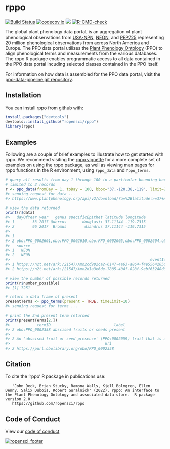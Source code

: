 
<!-- README.md is generated from README.Rmd. Please edit that file -->

# rppo

[![Build
Status](https://travis-ci.org/ropensci/rppo.svg?branch=master)](https://travis-ci.org/ropensci/rppo)
[![codecov.io](https://codecov.io/github/r-lib/covr/coverage.svg?branch=master)](https://codecov.io/github/r-lib/covr?branch=master)
[![](https://badges.ropensci.org/207_status.svg)](https://github.com/ropensci/software-review/issues/207)
[![R-CMD-check](https://github.com/ropensci/rppo/workflows/R-CMD-check/badge.svg)](https://github.com/ropensci/rppo/actions)

The global plant phenology data portal, is an aggregation of plant
phenological observations from
[USA-NPN](https://www.usanpn.org/usa-national-phenology-network),
[NEON](https://www.neonscience.org/), and
[PEP725](https://www.pep725.eu/) representing 20 million phenological
observations from across North America and Europe. The PPO data portal
utilizes the [Plant Phenology
Ontology](https://github.com/PlantPhenoOntology/ppo/) (PPO) to align
phenological terms and measurements from the various databases. The rppo
R package enables programmatic access to all data contained in the PPO
data portal incuding selected classes contained in the PPO itself.

For information on how data is assembled for the PPO data portal, visit
the [ppo-data-pipeline git
repository](https://github.com/biocodellc/ppo-data-pipeline).

## Installation

You can install rppo from github with:

``` r
install.packages("devtools")
devtools::install_github("ropensci/rppo")
library(rppo)
```

## Examples

Following are a couple of brief examples to illustrate how to get
started with rppo. We recommend visiting the [rppo
vignette](https://htmlpreview.github.io/?https://github.com/ropensci/rppo/blob/master/vignettes/rppo-vignette.html)
for a more complete set of examples on using the rppo package, as well
as viewing man pages for rppo functions in the R environment, using
`?ppo_data` and
`?ppo_terms`.

``` r
# query all results from day 1 through 100 in a particular bounding box, 
# limited to 2 records
r <- ppo_data(fromDay = 1, toDay = 100, bbox="37,-120,38,-119", limit=2, timeLimit=10)
#> sending request for data ...
#> https://www.plantphenology.org/api/v2/download/?q=%2Blatitude:>=37+AND+%2Blatitude:<=38+AND+%2Blongitude:>=-120+AND+%2Blongitude:<=-119+AND+%2BdayOfYear:>=1+AND+%2BdayOfYear:<=100+AND+source:USA-NPN,NEON&source=latitude,longitude,year,dayOfYear,termID&limit=2

# view the data returned
print(r$data)
#>   dayOfYear year   genus specificEpithet latitude longitude
#> 1        33 2017 Quercus       douglasii 37.11144 -119.7315
#> 2        96 2017  Bromus        diandrus 37.11144 -119.7315
#>                                                                                                                                                                                                                                            termID
#> 1                                                                                                                                                                                                 obo:PPO_0002610,obo:PPO_0002013,obo:PPO_0002000
#> 2 obo:PPO_0002601,obo:PPO_0002610,obo:PPO_0002005,obo:PPO_0002604,obo:PPO_0002605,obo:PPO_0002013,obo:PPO_0002003,obo:PPO_0002000,obo:PPO_0002602,obo:PPO_0002006,obo:PPO_0002007,obo:PPO_0002004,obo:PPO_0002008,obo:PPO_0002603,obo:PPO_0002600
#>   source
#> 1   NEON
#> 2   NEON
#>                                                              eventId
#> 1 https://n2t.net/ark:/21547/Amn2cd982ca2-6147-4a63-a864-f4e556420562
#> 2 https://n2t.net/ark:/21547/Amn2d1a3e6de-7885-404f-828f-9ebf63248d68

# view the number of possible records returned
print(r$number_possible)
#> [1] 7251

# return a data frame of present
presentTerms <- ppo_terms(present = TRUE, timeLimit=10)
#> sending request for terms ...

# print the 2nd present term returned
print(presentTerms[2,])
#>            termID                            label
#> 2 obo:PPO_0002358 abscised fruits or seeds present
#>                                                                                                                                                                                                                                                                                                                                  definition
#> 2 An 'abscised fruit or seed presence' (PPO:0002059) trait that is a 'quality of' (RO:0000080) a 'whole plant' (PO:0000003) from which at least one 'ripe fruit' (PPO:0001045) has been abscised or removed by an herbivore or that has at least one 'ripe fruit' (PPO:0001045) that has abscised at least one 'mature seed' (PPO:0001024).
#>                                          uri
#> 2 https://purl.obolibrary.org/obo/PPO_0002358
```

## Citation

To cite the ‘rppo’ R package in publications
use:

``` 
   'John Deck, Brian Stucky, Ramona Walls, Kjell Bolmgren, Ellen Denny, Salix Dubois, Robert Guralnick' (2022). rppo: An interface to the Plant Phenology Ontology and associated data store.  R package version 2.0
   https://github.com/ropensci/rppo
```

## Code of Conduct

View our [code of conduct](https://github.com/ropensci/rppo/blob/master/CONDUCT.md)

[![ropensci\_footer](https://ropensci.org/public_images/github_footer.png)](https://ropensci.org)
